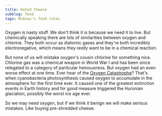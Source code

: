 ```yaml
---
title: Hated Cheese
subblog: food
tags: McAvoy's food rules
---
```


Oxygen is nasty stuff. We don't think it is because we need it to live. But chemically speaking there are lots of similarities between oxygen and chlorine. They both occur as diatomic gases and they're both incredibly electronegative, which means they *really* want to be in a chemical reaction.

But none of us will mistake oxygen's cousin chlorine for something nice. Chlorine gas was a chemical weapon in World War I and has been since relegated to a category of paritcular heinousness. But oxygen had an even worse effect at one time. Ever hear of the [Oxygen Catastrophe](https://en.wikipedia.org/wiki/Great_Oxygenation_Event)? That's when cyanobacteria photosynthesis caused oxygen to accumulate in the atmosphere for the first time ever. It caused one of the greatest extinction events in Earth history and for good measure triggered the Huronian glaciation, possibly the worst ice age ever.

So we may need oxygen, but if we think it benign we will make serious mistakes. Like buying pre-shredded cheese.

<!-- MORE -->





